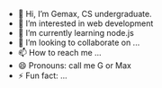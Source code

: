 - 👋 Hi, I’m Gemax, CS undergraduate.
- 👀 I’m interested in web development 
- 🌱 I’m currently learning node.js
- 💞️ I’m looking to collaborate on ...
- 📫 How to reach me ...
- 😄 Pronouns: call me G or Max
- ⚡ Fun fact: ...

<!---
Gemaxx/Gemaxx is a ✨ special ✨ repository because its `README.md` (this file) appears on your GitHub profile.
You can click the Preview link to take a look at your changes.
--->
